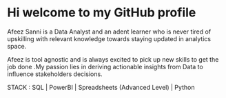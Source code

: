 # Hi welcome to my GitHub profile 
Afeez Sanni is a Data Analyst and an adent learner who is never tired of upskilling with relevant knowledge towards staying updated in analytics space.

Afeez is tool agnostic and is always excited to pick up new skills to get the job done .My passion lies in deriving actionable insights from Data to influence stakeholders decisions.

STACK :
SQL | PowerBI | Spreadsheets (Advanced Level) | Python 
